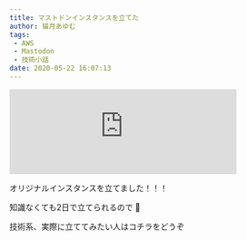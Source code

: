 ```yaml
---
title: マストドンインスタンスを立てた
author: 猫月あゆむ
tags:
 - AWS
 - Mastodon
 - 技術小話
date: 2020-05-22 16:07:13
---
```


<iframe src="https://mstdn.nekozuki.me/@nekozuki_2525/104209791380133208/embed" class="mastodon-embed" style="max-width: 100%; border: 0" width="400" allowfullscreen="allowfullscreen"></iframe><script src="https://mstdn.nekozuki.me/embed.js" async="async"></script>

<!-- more -->

オリジナルインスタンスを立てました！！！

知識なくても2日で立てられるので 💪

技術系、実際に立ててみたい人はコチラをどうぞ
<div class="iframely-embed"><div class="iframely-responsive" style="padding-bottom: 52.5%; padding-top: 120px;"><a href="https://qiita.com/nekozuki_dev/items/2058dbee6293b4c93ff9" data-iframely-url="//cdn.iframe.ly/api/iframe?url=https%3A%2F%2Fqiita.com%2Fnekozuki_dev%2Fitems%2F2058dbee6293b4c93ff9&amp;key=093555d64fd366dc31a449442216cdec"></a></div></div><script async src="//cdn.iframe.ly/embed.js" charset="utf-8"></script>